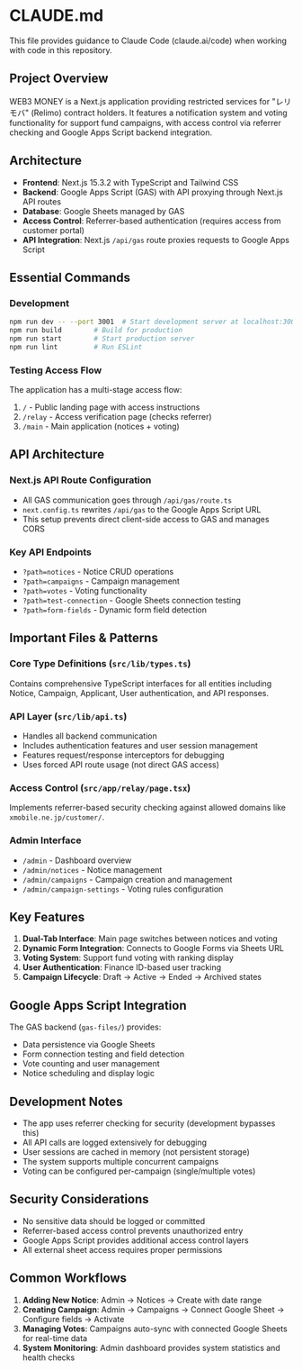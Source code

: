 # CLAUDE.md

This file provides guidance to Claude Code (claude.ai/code) when working with code in this repository.

## Project Overview

WEB3 MONEY is a Next.js application providing restricted services for "レリモバ" (Relimo) contract holders. It features a notification system and voting functionality for support fund campaigns, with access control via referrer checking and Google Apps Script backend integration.

## Architecture

- **Frontend**: Next.js 15.3.2 with TypeScript and Tailwind CSS
- **Backend**: Google Apps Script (GAS) with API proxying through Next.js API routes
- **Database**: Google Sheets managed by GAS
- **Access Control**: Referrer-based authentication (requires access from customer portal)
- **API Integration**: Next.js `/api/gas` route proxies requests to Google Apps Script

## Essential Commands

### Development
```bash
npm run dev -- --port 3001  # Start development server at localhost:3001 (ALWAYS use 3001, NOT 3000)
npm run build        # Build for production
npm run start        # Start production server
npm run lint         # Run ESLint
```

### Testing Access Flow
The application has a multi-stage access flow:
1. `/` - Public landing page with access instructions
2. `/relay` - Access verification page (checks referrer)
3. `/main` - Main application (notices + voting)

## API Architecture

### Next.js API Route Configuration
- All GAS communication goes through `/api/gas/route.ts`
- `next.config.ts` rewrites `/api/gas` to the Google Apps Script URL
- This setup prevents direct client-side access to GAS and manages CORS

### Key API Endpoints
- `?path=notices` - Notice CRUD operations
- `?path=campaigns` - Campaign management
- `?path=votes` - Voting functionality
- `?path=test-connection` - Google Sheets connection testing
- `?path=form-fields` - Dynamic form field detection

## Important Files & Patterns

### Core Type Definitions (`src/lib/types.ts`)
Contains comprehensive TypeScript interfaces for all entities including Notice, Campaign, Applicant, User authentication, and API responses.

### API Layer (`src/lib/api.ts`)
- Handles all backend communication
- Includes authentication features and user session management
- Features request/response interceptors for debugging
- Uses forced API route usage (not direct GAS access)

### Access Control (`src/app/relay/page.tsx`)
Implements referrer-based security checking against allowed domains like `xmobile.ne.jp/customer/`.

### Admin Interface
- `/admin` - Dashboard overview
- `/admin/notices` - Notice management
- `/admin/campaigns` - Campaign creation and management
- `/admin/campaign-settings` - Voting rules configuration

## Key Features

1. **Dual-Tab Interface**: Main page switches between notices and voting
2. **Dynamic Form Integration**: Connects to Google Forms via Sheets URL
3. **Voting System**: Support fund voting with ranking display
4. **User Authentication**: Finance ID-based user tracking
5. **Campaign Lifecycle**: Draft → Active → Ended → Archived states

## Google Apps Script Integration

The GAS backend (`gas-files/`) provides:
- Data persistence via Google Sheets
- Form connection testing and field detection
- Vote counting and user management
- Notice scheduling and display logic

## Development Notes

- The app uses referrer checking for security (development bypasses this)
- All API calls are logged extensively for debugging
- User sessions are cached in memory (not persistent storage)
- The system supports multiple concurrent campaigns
- Voting can be configured per-campaign (single/multiple votes)

## Security Considerations

- No sensitive data should be logged or committed
- Referrer-based access control prevents unauthorized entry
- Google Apps Script provides additional access control layers
- All external sheet access requires proper permissions

## Common Workflows

1. **Adding New Notice**: Admin → Notices → Create with date range
2. **Creating Campaign**: Admin → Campaigns → Connect Google Sheet → Configure fields → Activate
3. **Managing Votes**: Campaigns auto-sync with connected Google Sheets for real-time data
4. **System Monitoring**: Admin dashboard provides system statistics and health checks